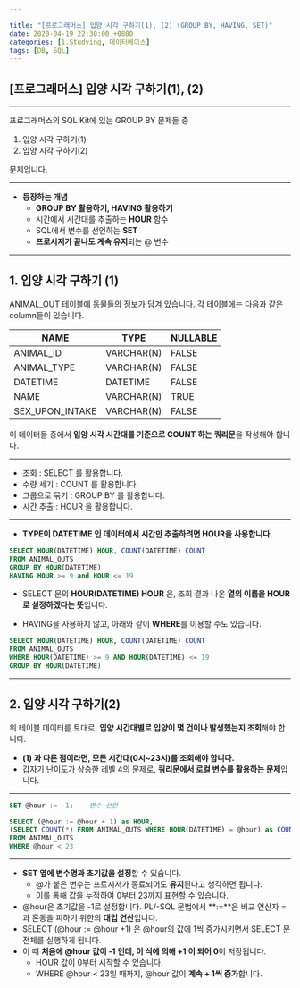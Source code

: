 ```yaml
---

title: "[프로그래머스] 입양 시각 구하기(1), (2) (GROUP BY, HAVING, SET)"
date: 2020-04-19 22:30:00 +0800
categories: [1.Studying, 데이터베이스]
tags: [DB, SQL]
---
```




## **[프로그래머스] 입양 시각 구하기(1), (2)**

------

프로그래머스의 SQL Kit에 있는 GROUP BY 문제들 중

1. 입양 시각 구하기(1)
2. 입양 시각 구하기(2)

문제입니다.

------

* **등장하는 개념**
  * **GROUP BY 활용하기, HAVING 활용하기**
  * 시간에서 시간대를 추출하는 **HOUR** 함수
  * SQL에서 변수를 선언하는 **SET**
  * **프로시저가 끝나도 계속 유지**되는 @ 변수

------



## **1. 입양 시각 구하기 (1)**

ANIMAL_OUT 테이블에 동물들의 정보가 담겨 있습니다. 각 테이블에는 다음과 같은 column들이 있습니다.

| NAME            | TYPE       | NULLABLE |
| --------------- | ---------- | -------- |
| ANIMAL_ID       | VARCHAR(N) | FALSE    |
| ANIMAL_TYPE     | VARCHAR(N) | FALSE    |
| DATETIME        | DATETIME   | FALSE    |
| NAME            | VARCHAR(N) | TRUE     |
| SEX_UPON_INTAKE | VARCHAR(N) | FALSE    |

이 데이터들 중에서 **입양 시각 시간대를 기준으로 COUNT 하는 쿼리문**을 작성해야 합니다.

------

* 조회 : SELECT 를 활용합니다.
* 수량 세기 : COUNT 를 활용합니다.
* 그룹으로 묶기 : GROUP BY 를 활용합니다.
* 시간 추출 : HOUR 을 활용합니다.

------

* **TYPE이 DATETIME 인 데이터에서 시간만 추출하려면 HOUR을 사용합니다.**

```sql
SELECT HOUR(DATETIME) HOUR, COUNT(DATETIME) COUNT
FROM ANIMAL_OUTS
GROUP BY HOUR(DATETIME)
HAVING HOUR >= 9 and HOUR <= 19
```

* SELECT 문의 **HOUR(DATETIME) HOUR** 은, 조회 결과 나온 **열의 이름을 HOUR로 설정하겠다는 뜻**입니다.

* HAVING을 사용하지 않고, 아래와 같이 **WHERE**를 이용할 수도 있습니다.

```sql
SELECT HOUR(DATETIME) HOUR, COUNT(DATETIME) COUNT
FROM ANIMAL_OUTS
WHERE HOUR(DATETIME) >= 9 AND HOUR(DATETIME) <= 19
GROUP BY HOUR(DATETIME)
```



------



## **2. 입양 시각 구하기(2)**

위 테이블 데이터를 토대로, **입양 시간대별로 입양이 몇 건이나 발생했는지 조회**해야 합니다.

* **(1) 과 다른 점이라면, 모든 시간대(0시~23시)를 조회해야 합니다.**
* 갑자기 난이도가 상승한 레벨 4의 문제로, **쿼리문에서 로컬 변수를 활용하는 문제**입니다.

------



```sql
SET @hour := -1; -- 변수 선언

SELECT (@hour := @hour + 1) as HOUR,
(SELECT COUNT(*) FROM ANIMAL_OUTS WHERE HOUR(DATETIME) = @hour) as COUNT
FROM ANIMAL_OUTS
WHERE @hour < 23
```

------

* **SET 옆에 변수명과 초기값을 설정**할 수 있습니다.
  * @가 붙은 변수는 프로시저가 종료되어도 **유지**된다고 생각하면 됩니다.
  * 이를 통해 값을 누적하여 0부터 23까지 표현할 수 있습니다.
* @hour은 초기값을 -1로 설정합니다.  PL/-SQL 문법에서 **:=**은 비교 연산자 =과 혼동을 피하기 위한의 **대입 연산**입니다. 
* SELECT (@hour := @hour +1) 은 @hour의 값에 1씩 증가시키면서 SELECT 문 전체를 실행하게 됩니다.
* 이 때 **처음에 @hour 값이 -1 인데, 이 식에 의해 +1 이 되어 0**이 저장됩니다.
  * HOUR 값이 0부터 시작할 수 있습니다.
  * WHERE @hour < 23일 때까지, @hour 값이 **계속 + 1씩 증가**합니다.

